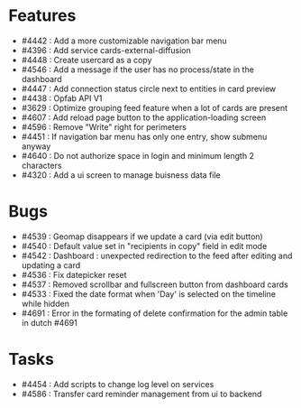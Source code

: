 # Features

- #4442 : Add a more customizable navigation bar menu
- #4396 : Add service cards-external-diffusion 
- #4448 : Create usercard as a copy
- #4546 : Add a message if the user has no process/state in the dashboard
- #4447 : Add connection status circle next to entities in card preview
- #4438 : Opfab API V1
- #3629 : Optimize grouping feed feature when a lot of cards are present
- #4607 : Add reload page button to the application-loading screen
- #4596 : Remove "Write" right for perimeters
- #4451 : If navigation bar menu has only one entry, show submenu anyway
- #4640 : Do not authorize space in login and minimum length 2 characters
- #4320 : Add a ui screen to manage buisness data file



# Bugs

- #4539 : Geomap disappears if we update a card (via edit button)
- #4540 : Default value set in "recipients in copy" field in edit mode
- #4542 : Dashboard : unexpected redirection to the feed after editing and updating a card
- #4536 : Fix datepicker reset
- #4537 : Removed scrollbar and fullscreen button from dashboard cards
- #4533 : Fixed the date format when 'Day' is selected on the timeline while hidden
- #4691 : Error in the formating of delete confirmation for the admin table in dutch #4691


# Tasks

 - #4454 : Add scripts to change log level on services
 - #4586 : Transfer card reminder management from ui to backend

